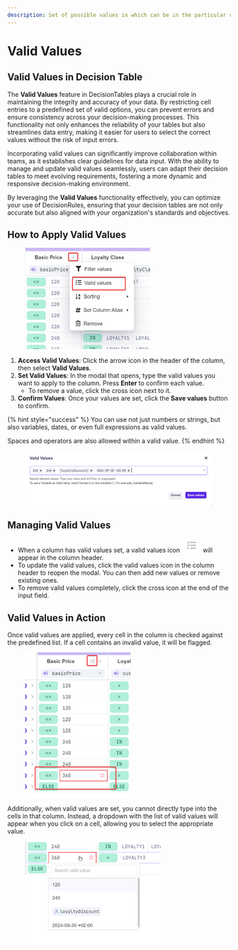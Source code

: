 ```yaml
---
description: Set of possible values in which can be in the particular columns
---
```


# Valid Values

## Valid Values in Decision Table

The **Valid Values** feature in DecisionTables plays a crucial role in maintaining the integrity and accuracy of your data. By restricting cell entries to a predefined set of valid options, you can prevent errors and ensure consistency across your decision-making processes. This functionality not only enhances the reliability of your tables but also streamlines data entry, making it easier for users to select the correct values without the risk of input errors.

Incorporating valid values can significantly improve collaboration within teams, as it establishes clear guidelines for data input. With the ability to manage and update valid values seamlessly, users can adapt their decision tables to meet evolving requirements, fostering a more dynamic and responsive decision-making environment.

By leveraging the **Valid Values** functionality effectively, you can optimize your use of DecisionRules, ensuring that your decision tables are not only accurate but also aligned with your organization's standards and objectives.

## How to Apply Valid Values

<figure><img src="../../.gitbook/assets/valid values menu.png" alt="" width="282"><figcaption></figcaption></figure>

1. **Access Valid Values**: Click the arrow icon in the header of the column, then select **Valid Values**.
2. **Set Valid Values**: In the modal that opens, type the valid values you want to apply to the column. Press **Enter** to confirm each value.
   * To remove a value, click the cross icon next to it.
3. **Confirm Values**: Once your values are set, click the **Save values** button to confirm.

{% hint style="success" %}
You can use not just numbers or strings, but also variables, dates, or even full expressions as valid values.&#x20;

Spaces and operators are also allowed within a valid value.
{% endhint %}

<figure><img src="../../.gitbook/assets/valid values modal.png" alt=""><figcaption></figcaption></figure>

## Managing Valid Values

* When a column has valid values set, a valid values icon <img src="../../.gitbook/assets/image (1) (1).png" alt="" data-size="line"> will appear in the column header.
* To update the valid values, click the valid values icon in the column header to reopen the modal. You can then add new values or remove existing ones.
* To remove valid values completely, click the cross icon at the end of the input field.

## Valid Values in Action

Once valid values are applied, every cell in the column is checked against the predefined list. If a cell contains an invalid value, it will be flagged.

<figure><img src="../../.gitbook/assets/invalid value.png" alt="" width="238"><figcaption></figcaption></figure>

Additionally, when valid values are set, you cannot directly type into the cells in that column. Instead, a dropdown with the list of valid values will appear when you click on a cell, allowing you to select the appropriate value.

<figure><img src="../../.gitbook/assets/valid values dropdown.png" alt="" width="306"><figcaption></figcaption></figure>

